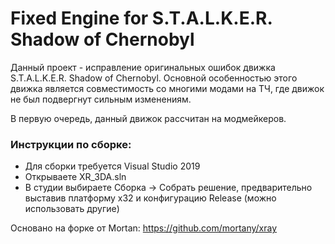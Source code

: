 # Fixed Engine for S.T.A.L.K.E.R. Shadow of Chernobyl 

Данный проект - исправление оригинальных ошибок движка S.T.A.L.K.E.R. Shadow of Chernobyl. Основной особенностью этого движка является совместимость со многими модами на ТЧ, где движок не был подвергнут сильным изменениям.

В первую очередь, данный движок рассчитан на модмейкеров. 

### Инструкции по сборке: ###
* Для сборки требуется Visual Studio 2019
* Открываете XR_3DA.sln
* В студии выбираете Сборка -> Собрать решение, предварительно выставив платформу x32 и конфигурацию Release (можно использовать другие)

Основано на форке от Mortan: https://github.com/mortany/xray
